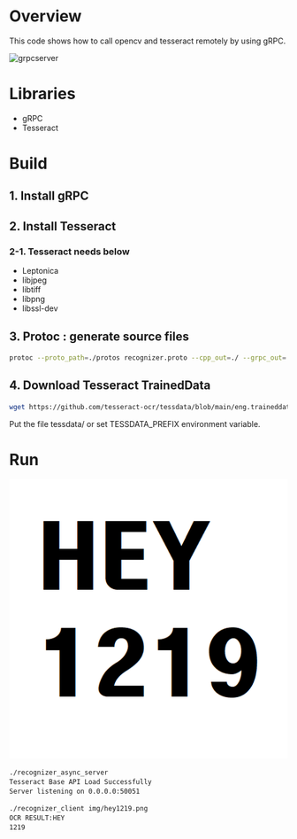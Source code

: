 # Overview
This code shows how to call opencv and tesseract remotely by using gRPC. 

![grpcserver](https://user-images.githubusercontent.com/2772002/138396107-3a1141dd-74d8-47b8-bd0d-c40e7686a447.gif)


# Libraries
- gRPC
- Tesseract

# Build
## 1. Install gRPC
## 2. Install Tesseract
### 2-1. Tesseract needs below
- Leptonica
- libjpeg
- libtiff
- libpng
- libssl-dev

## 3. Protoc : generate source files
```bash
protoc --proto_path=./protos recognizer.proto --cpp_out=./ --grpc_out=./ --plugin=protoc-gen-grpc=/usr/local/bin/grpc_cpp_plugin
```

## 4. Download Tesseract TrainedData
```bash
wget https://github.com/tesseract-ocr/tessdata/blob/main/eng.traineddata?raw=true
```
Put the file tessdata/ or set TESSDATA_PREFIX environment variable.

# Run
![target](https://github.com/magicsih/grpc-opencv-recognizer/blob/master/img/hey1219.png)
```bash
./recognizer_async_server
Tesseract Base API Load Successfully
Server listening on 0.0.0.0:50051
```

```bash
./recognizer_client img/hey1219.png
OCR RESULT:HEY
1219
```

